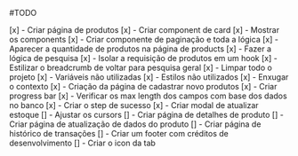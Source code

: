 #TODO

[x] - Criar página de produtos
  [x] - Criar component de card
  [x] - Mostrar os components
  [x] - Criar componente de paginação e toda a lógica
[x] - Aparecer a quantidade de produtos na página de products
[x] - Fazer a lógica de pesquisa
[x] - Isolar a requisição de produtos em um hook
[x] - Estilizar o breadcrumb de voltar para pesquisa geral
[x] - Limpar todo o projeto
  [x] - Variáveis não utilizadas
  [x] - Estilos não utilizados
[x] - Enxugar o contexto
[x] - Criação da página de cadastrar novo produtos
  [x] - Criar progress bar
  [x] - Verificar os max length dos campos com base dos dados no banco
  [x] - Criar o step de sucesso
[x] - Criar modal de atualizar estoque
[] - Ajustar os cursors
[] - Criar página de detalhes de produto
[] - Criar página de atualização de dados do produto
[] - Criar página de histórico de transações
[] - Criar um footer com créditos de desenvolvimento
[] - Criar o icon da tab



